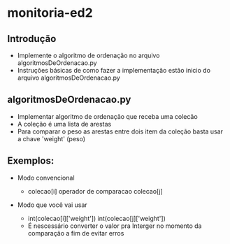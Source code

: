 # monitoria-ed2
## Introdução
- Implemente o algoritmo de ordenação no arquivo algoritmosDeOrdenacao.py
- Instruções básicas de como fazer a implementação estão inicio do arquivo algoritmosDeOrdenacao.py

## algoritmosDeOrdenacao.py
- Implementar algoritmo de ordenação que receba uma colecão
- A coleção é uma lista de arestas
- Para comparar o peso as arestas entre dois item da coleção basta usar a chave 'weight' (peso)

## Exemplos:
- Modo convencional
  - colecao[i] operador de comparacao colecao[j]

- Modo que você vai usar
  - int(colecao[i]['weight']) <operador de comparacao> int(colecao[j]['weight'])
  - É nescessário converter o valor pra Interger no momento da comparação a fim de evitar erros
